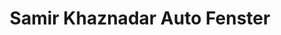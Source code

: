 ---
title: "Samir Khaznadar Auto Fenster"
url: /koethen-anhalt/samir-khaznadar-auto-fenster/
shop: Autoteile
---